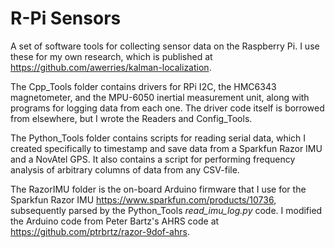 # R-Pi Sensors
A set of software tools for collecting sensor data on the Raspberry Pi. I use these for my own research, which is published at https://github.com/awerries/kalman-localization. 

The Cpp_Tools folder contains drivers for RPi I2C, the HMC6343 magnetometer, and the MPU-6050 inertial measurement unit, along with programs for logging data from each one. The driver code itself is borrowed from elsewhere, but I wrote the Readers and Config_Tools.

The Python_Tools folder contains scripts for reading serial data, which I created specifically to timestamp and save data from a Sparkfun Razor IMU and a NovAtel GPS. It also contains a script for performing frequency analysis of arbitrary columns of data from any CSV-file.

The RazorIMU folder is the on-board Arduino firmware that I use for the Sparkfun Razor IMU https://www.sparkfun.com/products/10736, subsequently parsed by the Python_Tools *read\_imu\_log.py* code. I modified the Arduino code from Peter Bartz's AHRS code at https://github.com/ptrbrtz/razor-9dof-ahrs.
